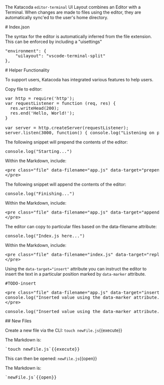 The Katacoda `editor-terminal` UI Layout combines an Editor with a Terminal. When changes are made to files using the editor, they are automatically sync'ed to the user's home directory.

# Index.json

The syntax for the editor is automatically inferred from the file extension. This can be enforced by including a "uisettings"

<pre>
"environment": {
    "uilayout": "vscode-terminal-split"
},
</pre>

# Helper Functionality

To support users, Katacoda has integrated various features to help users.

Copy file to editor:

<pre class="file" data-filename="app.js" data-target="replace">var http = require('http');
var requestListener = function (req, res) {
  res.writeHead(200);
  res.end('Hello, World!');
}

var server = http.createServer(requestListener);
server.listen(3000, function() { console.log("Listening on port 3000")});
</pre>

The following snippet will prepend the contents of the editor:

<pre class="file" data-filename="app.js" data-target="prepend">console.log("Starting...")
</pre>

Within the Markdown, include:

<pre>
&#x3C;pre class=&#x22;file&#x22; data-filename=&#x22;app.js&#x22; data-target=&#x22;prepend&#x22;&#x3E;console.log(&#x22;Starting...&#x22;)
&#x3C;/pre&#x3E;
</pre>

The following snippet will append the contents of the editor:

<pre class="file" data-filename="app.js" data-target="append">console.log("Finishing...")
</pre>

Within the Markdown, include:

<pre>
&#x3C;pre class=&#x22;file&#x22; data-filename=&#x22;app.js&#x22; data-target=&#x22;append&#x22;&#x3E;console.log(&#x22;Finishing...&#x22;)
&#x3C;/pre&#x3E;
</pre>

The editor can copy to particular files based on the data-filename attribute:

<pre class="file" data-filename="index.js" data-target="replace">console.log("Index.js here...")
</pre>

Within the Markdown, include:

<pre>
&#x3C;pre class=&#x22;file&#x22; data-filename=&#x22;index.js&#x22; data-target=&#x22;replace&#x22;&#x3E;console.log(&#x22;Index.js here...&#x22;)
&#x3C;/pre&#x3E;
</pre>

Using the `data-target="insert"` attribute you can instruct the editor to insert the text in a particular position marked by `data-marker` attribute.

<pre class="file" data-filename="app.js" data-target="append">#TODO-insert
</pre>

<pre>
&#x3C;pre class=&#x22;file&#x22; data-filename=&#x22;app.js&#x22; data-target=&#x22;insert&#x22; data-marker=&#x22;#TODO-insert&#x22;&#x3E;
console.log(&#x22;Inserted value using the data-marker attribute...&#x22;)
&#x3C;/pre&#x3E;
</pre>

<pre class="file" data-filename="app.js" data-target="insert" data-marker="#TODO-insert">
console.log("Inserted value using the data-marker attribute...")
</pre>


## New Files

Create a new file via the CLI:
`touch newFile.js`{{execute}}

The Markdown is:
<pre>`touch newFile.js`{{execute}}</pre>

This can then be opened:
`newFile.js`{{open}}

The Markdown is:
<pre>`newFile.js`{{open}}</pre>
